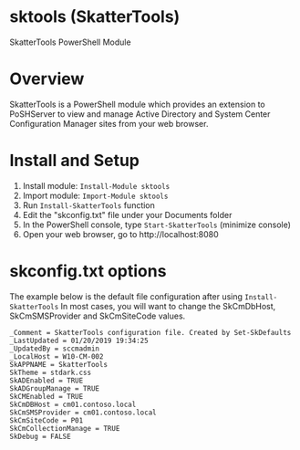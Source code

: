 # sktools (SkatterTools)

SkatterTools PowerShell Module

# Overview

  SkatterTools is a PowerShell module which provides an extension to PoSHServer to view and manage
  Active Directory and System Center Configuration Manager sites from your web browser.

# Install and Setup

  1. Install module: ```Install-Module sktools```
  2. Import module: ```Import-Module sktools```
  3. Run ```Install-SkatterTools``` function
  4. Edit the "skconfig.txt" file under your Documents folder
  5. In the PowerShell console, type ```Start-SkatterTools``` (minimize console)
  6. Open your web browser, go to http://localhost:8080

# skconfig.txt options

The example below is the default file configuration after using ```Install-SkatterTools```
In most cases, you will want to change the SkCmDbHost, SkCmSMSProvider and SkCmSiteCode values.

```
_Comment = SkatterTools configuration file. Created by Set-SkDefaults
_LastUpdated = 01/20/2019 19:34:25
_UpdatedBy = sccmadmin
_LocalHost = W10-CM-002
SkAPPNAME = SkatterTools
SkTheme = stdark.css
SkADEnabled = TRUE
SkADGroupManage = TRUE
SkCMEnabled = TRUE
SkCmDBHost = cm01.contoso.local
SkCmSMSProvider = cm01.contoso.local
SkCmSiteCode = P01
SkCmCollectionManage = TRUE
SkDebug = FALSE
```
